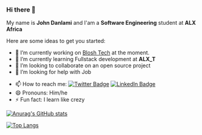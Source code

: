 ### Hi there 👋


My name is **John Danlami** and I'am a **Software Engineering** student at **ALX Africa** 

Here are some ideas to get you started:

- 🔭 I’m currently working on [Blosh Tech](https://github.com/johnsmccain/bloshtech) at the moment.
- 🌱 I’m currently learning Fullstack development at **ALX_T**
- 👯 I’m looking to collaborate on an open source project
- 🤔 I’m looking for help with Job
<!-- - 💬 Ask me about ... -->
- 📫 How to reach me:
[![Twitter Badge](https://img.shields.io/badge/Twitter-Profile-informational?style=flat&logo=twitter&logoColor=white&color=1CA2F1)](https://twitter.com/johnsdanlami)
[![LinkedIn Badge](https://img.shields.io/badge/LinkedIn-Profile-informational?style=flat&logo=linkedin&logoColor=white&color=0D76A8)](https://www.linkedin.com/in/john-danlami-b5a745154)
- 😄 Pronouns: Him/he
- ⚡ Fun fact: I learn like crezy

[![Anurag's GitHub stats](https://github-readme-stats.vercel.app/api?username=johnsmccain&show_icons=true&theme=radical)](https://github.com/johnsmccain/github-readme-stats)

[![Top Langs](https://github-readme-stats.vercel.app/api/top-langs/?username=johnsmccain&&show_icons=true&theme=radical&layout=compact)](https://github.com/johnsmccain/github-readme-stats)

